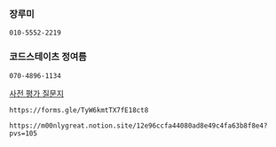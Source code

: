 ### 장루미

```phone
010-5552-2219
```

### 코드스테이츠 정여름

```phone
070-4896-1134
```

[사전 평가 질문지](https://forms.gle/TyW6kmtTX7fE18ct8)

```
https://forms.gle/TyW6kmtTX7fE18ct8
```

```수강생
https://m00nlygreat.notion.site/12e96ccfa44080ad8e49c4fa63b8f8e4?pvs=105
```
